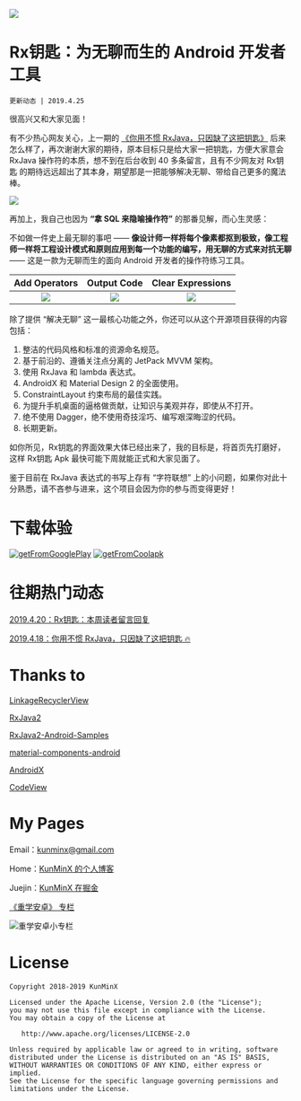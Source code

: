 ![](https://upload-images.jianshu.io/upload_images/57036-a656f3cb7ab534cd.jpg)

# Rx钥匙：为无聊而生的 Android 开发者工具
`更新动态 | 2019.4.25`

很高兴又和大家见面！

有不少热心网友关心，上一期的 [《你用不惯 RxJava，只因缺了这把钥匙》](https://juejin.im/post/5cb82a42e51d456e62545ac6) 后来怎么样了，再次谢谢大家的期待，原本目标只是给大家一把钥匙，方便大家意会 RxJava 操作符的本质，想不到在后台收到 40 多条留言，且有不少网友对 Rx钥匙 的期待远远超出了其本身，期望那是一把能够解决无聊、带给自己更多的魔法棒。

![](https://upload-images.jianshu.io/upload_images/57036-d64787fa6df74e62.png)

再加上，我自己也因为 **“拿 SQL 来隐喻操作符”** 的那番见解，而心生灵感：

不如做一件史上最无聊的事吧 —— **像设计师一样将每个像素都抠到极致，像工程师一样将工程设计模式和原则应用到每一个功能的编写，用无聊的方式来对抗无聊** —— 这是一款为无聊而生的面向 Android 开发者的操作符练习工具。

| Add Operators | Output Code |  Clear Expressions |
| :-: | :-: | :-: |
|![](https://upload-images.jianshu.io/upload_images/57036-bcb97adb16f309ea.gif)|![](https://upload-images.jianshu.io/upload_images/57036-77454b962bfc9d09.gif) |![](https://upload-images.jianshu.io/upload_images/57036-4dfd67d168698644.gif) |

除了提供 “解决无聊” 这一最核心功能之外，你还可以从这个开源项目获得的内容包括：

1. 整洁的代码风格和标准的资源命名规范。
2. 基于前沿的、遵循关注点分离的 JetPack MVVM 架构。
3. 使用 RxJava 和 lambda 表达式。
4. AndroidX 和 Material Design 2 的全面使用。
5. ConstraintLayout 约束布局的最佳实践。
6. 为提升手机桌面的逼格做贡献，让知识与美观并存，即使从不打开。
7. 绝不使用 Dagger，绝不使用奇技淫巧、编写艰深晦涩的代码。
8. 长期更新。

如你所见，Rx钥匙的界面效果大体已经出来了，我的目标是，将首页先打磨好，这样 Rx钥匙 Apk 最快可能下周就能正式和大家见面了。

鉴于目前在 RxJava 表达式的书写上存有 “字符联想” 上的小问题，如果你对此十分熟悉，请不吝参与进来，这个项目会因为你的参与而变得更好！

# 下载体验

[![getFromGooglePlay](https://github.com/KunMinX/RxJava2-Operators-Sample/blob/master/img/google-play1.png)](https://www.coolapk.com/apk/227547)
 [![getFromCoolapk](https://github.com/KunMinX/RxJava2-Operators-Sample/blob/master/img/coolapk1.png)](https://www.coolapk.com/apk/227547)

# 往期热门动态

[2019.4.20：Rx钥匙：本周读者留言回复](https://github.com/KunMinX/RxJava2-Operators-Sample/blob/master/README_old_article.md#reply20190420)

[2019.4.18：你用不惯 RxJava，只因缺了这把钥匙 🔥](https://github.com/KunMinX/RxJava2-Operators-Sample/blob/master/README_old_article.md#key20190418)

# Thanks to

[LinkageRecyclerView](https://github.com/KunMinX/LinkageRecyclerView)

[RxJava2](https://github.com/ReactiveX/RxJava)

[RxJava2-Android-Samples](https://github.com/amitshekhariitbhu/RxJava2-Android-Samples)

[material-components-android](https://github.com/material-components/material-components-android)

[AndroidX](https://developer.android.google.cn/jetpack/androidx)

[CodeView](https://github.com/Thereisnospon/CodeView)


# My Pages

Email：[kunminx@gmail.com](mailto:kunminx@gmail.com)

Home：[KunMinX 的个人博客](https://kunminx.github.io/)

Juejin：[KunMinX 在掘金](https://juejin.im/user/58ab0de9ac502e006975d757/posts)

[《重学安卓》 专栏](https://xiaozhuanlan.com/kunminx?rel=kunminx)

![重学安卓小专栏](https://i.loli.net/2019/06/17/5d067596c2dbf49609.png)

# License

```
Copyright 2018-2019 KunMinX

Licensed under the Apache License, Version 2.0 (the "License");
you may not use this file except in compliance with the License.
You may obtain a copy of the License at

   http://www.apache.org/licenses/LICENSE-2.0

Unless required by applicable law or agreed to in writing, software
distributed under the License is distributed on an "AS IS" BASIS,
WITHOUT WARRANTIES OR CONDITIONS OF ANY KIND, either express or implied.
See the License for the specific language governing permissions and
limitations under the License.
```
